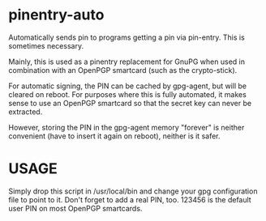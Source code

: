 pinentry-auto
=============

Automatically sends pin to programs getting a pin via pin-entry. This is sometimes necessary.

Mainly, this is used as a pinentry replacement for GnuPG when used in combination with an OpenPGP smartcard (such as the crypto-stick).

For automatic signing, the PIN can be cached by gpg-agent, but will be cleared on reboot. For purposes where this is fully automated, it makes sense to use an OpenPGP smartcard so that the secret key can never be extracted.

However, storing the PIN in the gpg-agent memory "forever" is neither convenient (have to insert it again on reboot), neither is it safer.

USAGE
=====

Simply drop this script in /usr/local/bin and change your gpg configuration file to point to it. Don't forget to add a real PIN, too. 123456 is the default user PIN on most OpenPGP smartcards.
